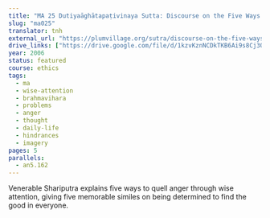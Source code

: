 ```yaml
---
title: "MA 25 Dutiyaāghātapaṭivinaya Sutta: Discourse on the Five Ways of Putting an End to Anger"
slug: "ma025"
translator: tnh
external_url: "https://plumvillage.org/sutra/discourse-on-the-five-ways-of-putting-an-end-to-anger/"
drive_links: ["https://drive.google.com/file/d/1kzvKznNCDkTKB6Ai9s8Cj3Ojr3Z6rfLs/view?usp=drivesdk"]
year: 2006
status: featured
course: ethics
tags:
  - ma
  - wise-attention
  - brahmavihara
  - problems
  - anger
  - thought
  - daily-life
  - hindrances
  - imagery
pages: 5
parallels:
  - an5.162
---
```


Venerable Shariputra explains five ways to quell anger through wise attention, giving five memorable similes on being determined to find the good in everyone.

